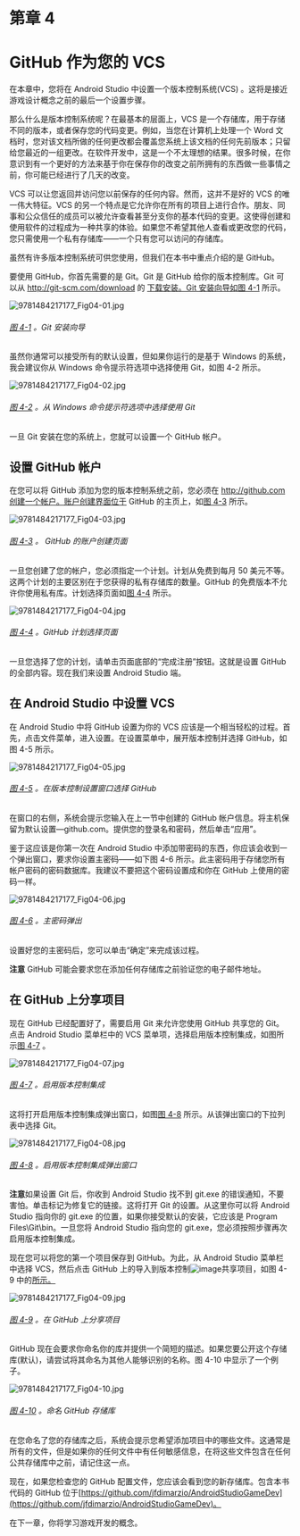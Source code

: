 # 第章 4

# GitHub 作为您的 VCS

在本章中，您将在 Android Studio 中设置一个版本控制系统(VCS) 。这将是接近游戏设计概念之前的最后一个设置步骤。

那么什么是版本控制系统呢？在最基本的层面上，VCS 是一个存储库，用于存储不同的版本，或者保存您的代码变更。例如，当您在计算机上处理一个 Word 文档时，您对该文档所做的任何更改都会覆盖您系统上该文档的任何先前版本；只留给您最近的一组更改。在软件开发中，这是一个不太理想的结果。很多时候，在你意识到有一个更好的方法来基于你在保存你的改变之前所拥有的东西做一些事情之前，你可能已经进行了几天的改变。

VCS 可以让您返回并访问您以前保存的任何内容。然而，这并不是好的 VCS 的唯一伟大特征。VCS 的另一个特点是它允许你在所有的项目上进行合作。朋友、同事和公众信任的成员可以被允许查看甚至分支你的基本代码的变更。这使得创建和使用软件的过程成为一种共享的体验。如果您不希望其他人查看或更改您的代码，您只需使用一个私有存储库——一个只有您可以访问的存储库。

虽然有许多版本控制系统可供您使用，但我们在本书中重点介绍的是 GitHub。

要使用 GitHub，你首先需要的是 Git。Git 是 GitHub 给你的版本控制库。Git 可以从 http://git-scm.com/download 的 [下载安装。Git 安装向导如](http://git-scm.com/download)[图 4-1](#Fig1) 所示。

![9781484217177_Fig04-01.jpg](img/9781484217177_Fig04-01.jpg)

###### [图 4-1](#_Fig1) 。Git 安装向导

虽然你通常可以接受所有的默认设置，但如果你运行的是基于 Windows 的系统，我会建议你从 Windows 命令提示符选项中选择使用 Git，如图 4-2 所示。

![9781484217177_Fig04-02.jpg](img/9781484217177_Fig04-02.jpg)

###### [图 4-2](#_Fig2) 。从 Windows 命令提示符选项中选择使用 Git

一旦 Git 安装在您的系统上，您就可以设置一个 GitHub 帐户。

## 设置 GitHub 帐户

在您可以将 GitHub 添加为您的版本控制系统之前，您必须在 http://github.com创建一个帐户。账户创建界面位于 GitHub 的主页上，如[图 4-3](#Fig3) 所示。

![9781484217177_Fig04-03.jpg](img/9781484217177_Fig04-03.jpg)

###### [图 4-3](#_Fig3) 。 GitHub 的账户创建页面

一旦您创建了您的帐户，您必须指定一个计划。计划从免费到每月 50 美元不等。这两个计划的主要区别在于您获得的私有存储库的数量。GitHub 的免费版本不允许你使用私有库。计划选择页面如[图 4-4](#Fig4) 所示。

![9781484217177_Fig04-04.jpg](img/9781484217177_Fig04-04.jpg)

###### [图 4-4](#_Fig4) 。GitHub 计划选择页面

一旦您选择了您的计划，请单击页面底部的“完成注册”按钮。这就是设置 GitHub 的全部内容。现在我们来设置 Android Studio 端。

## 在 Android Studio 中设置 VCS

在 Android Studio 中将 GitHub 设置为你的 VCS 应该是一个相当轻松的过程。首先，点击文件菜单，进入设置。在设置菜单中，展开版本控制并选择 GitHub，如图 4-5 所示。

![9781484217177_Fig04-05.jpg](img/9781484217177_Fig04-05.jpg)

###### [图 4-5](#_Fig5) 。在版本控制设置窗口选择 GitHub

在窗口的右侧，系统会提示您输入在上一节中创建的 GitHub 帐户信息。将主机保留为默认设置—github.com。提供您的登录名和密码，然后单击“应用”。

鉴于这应该是你第一次在 Android Studio 中添加带密码的东西，你应该会收到一个弹出窗口，要求你设置主密码——如下图 4-6 所示。此主密码用于存储您所有帐户密码的密码数据库。我建议不要把这个密码设置成和你在 GitHub 上使用的密码一样。

![9781484217177_Fig04-06.jpg](img/9781484217177_Fig04-06.jpg)

###### [图 4-6](#_Fig6) 。主密码弹出

设置好您的主密码后，您可以单击“确定”来完成该过程。

**注意** GitHub 可能会要求您在添加任何存储库之前验证您的电子邮件地址。

## 在 GitHub 上分享项目

现在 GitHub 已经配置好了，需要启用 Git 来允许您使用 GitHub 共享您的 Git。点击 Android Studio 菜单栏中的 VCS 菜单项，选择启用版本控制集成，如图所示[图 4-7](#Fig7) 。

![9781484217177_Fig04-07.jpg](img/9781484217177_Fig04-07.jpg)

###### [图 4-7](#_Fig7) 。启用版本控制集成

这将打开启用版本控制集成弹出窗口，如图[图 4-8](#Fig8) 所示。从该弹出窗口的下拉列表中选择 Git。

![9781484217177_Fig04-08.jpg](img/9781484217177_Fig04-08.jpg)

###### [图 4-8](#_Fig8) 。启用版本控制集成弹出窗口

**注意**如果设置 Git 后，你收到 Android Studio 找不到 git.exe 的错误通知，不要害怕。单击标记为修复它的链接。这将打开 Git 的设置。从这里你可以将 Android Studio 指向你的 git.exe 的位置，如果你接受默认的安装，它应该是 Program Files\Git\bin。一旦您将 Android Studio 指向您的 git.exe，您必须按照步骤再次启用版本控制集成。

现在您可以将您的第一个项目保存到 GitHub。为此，从 Android Studio 菜单栏中选择 VCS，然后点击 GitHub 上的导入到版本控制![image](img/arrow.jpg)共享项目，如图 4-9 中的[所示。](#Fig9)

![9781484217177_Fig04-09.jpg](img/9781484217177_Fig04-09.jpg)

###### [图 4-9](#_Fig9) 。在 GitHub 上分享项目

GitHub 现在会要求你命名你的库并提供一个简短的描述。如果您要公开这个存储库(默认)，请尝试将其命名为其他人能够识别的名称。图 4-10 中显示了一个例子。

![9781484217177_Fig04-10.jpg](img/9781484217177_Fig04-10.jpg)

###### [图 4-10](#_Fig10) 。命名 GitHub 存储库

在您命名了您的存储库之后，系统会提示您希望添加项目中的哪些文件。这通常是所有的文件，但是如果你的任何文件中有任何敏感信息，在将这些文件包含在任何公共存储库中之前，请记住这一点。

现在，如果您检查您的 GitHub 配置文件，您应该会看到您的新存储库。包含本书代码的 GitHub 位于[https://github.com/jfdimarzio/AndroidStudioGameDev](https://github.com/jfdimarzio/AndroidStudioGameDev)。

在下一章，你将学习游戏开发的概念。